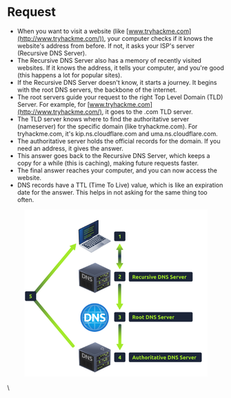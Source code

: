 # Request

* When you want to visit a website (like [www.tryhackme.com](http://www.tryhackme.com/)), your computer checks if it knows the website's address from before. If not, it asks your ISP's server (Recursive DNS Server).
* The Recursive DNS Server also has a memory of recently visited websites. If it knows the address, it tells your computer, and you're good (this happens a lot for popular sites).
* If the Recursive DNS Server doesn't know, it starts a journey. It begins with the root DNS servers, the backbone of the internet.
* The root servers guide your request to the right Top Level Domain (TLD) Server. For example, for [www.tryhackme.com](http://www.tryhackme.com/), it goes to the .com TLD server.
* The TLD server knows where to find the authoritative server (nameserver) for the specific domain (like tryhackme.com). For tryhackme.com, it's kip.ns.cloudflare.com and uma.ns.cloudflare.com.
* The authoritative server holds the official records for the domain. If you need an address, it gives the answer.
* This answer goes back to the Recursive DNS Server, which keeps a copy for a while (this is caching), making future requests faster.
* The final answer reaches your computer, and you can now access the website.
* DNS records have a TTL (Time To Live) value, which is like an expiration date for the answer. This helps in not asking for the same thing too often.

<figure><img src="../../../../../.gitbook/assets/Capture (22).PNG" alt=""><figcaption></figcaption></figure>

\
